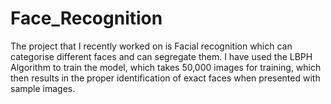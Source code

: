 # Face_Recognition
The project that I recently worked on is Facial recognition which can categorise different faces and can segregate them. I have used the LBPH Algorithm to train the model, which takes 50,000 images for training, which then results in the proper identification of exact faces when presented with sample images.
